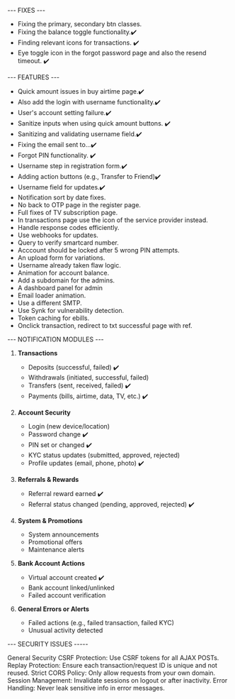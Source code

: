 --- FIXES ---

- Fixing the primary, secondary btn classes.
- Fixing the balance toggle functionality.✔️
- Finding relevant icons for transactions. ✔️
- Eye toggle icon in the forgot password page and also the resend timeout. ✔️

--- FEATURES ---

- Quick amount issues in buy airtime page.✔️
- Also add the login with username functionality.✔️
- User's account setting failure.✔️
- Sanitize inputs when using quick amount buttons. ✔️
- Sanitizing and validating username field.✔️
- Fixing the email sent to...✔️
- Forgot PIN functionality. ✔️
- Username step in registration form.✔️
- Adding action buttons (e.g., Transfer to Friend)✔️
- Username field for updates.✔️
- Notification sort by date fixes.
- No back to OTP page in the register page.
- Full fixes of TV subscription page.
- In transactions page use the icon of the service provider instead.
- Handle response codes efficiently.
- Use webhooks for updates.
- Query to verify smartcard number.
- Acccount should be locked after 5 wrong PIN attempts.
- An upload form for variations.
- Username already taken flaw logic.
- Animation for account balance.
- Add a subdomain for the admins.
- A dashboard panel for admin
- Email loader animation.
- Use a different SMTP.
- Use Synk for vulnerability detection.
- Token caching for ebills.
- Onclick transaction, redirect to txt successful page with ref.

--- NOTIFICATION MODULES ---

1. **Transactions**
   - Deposits (successful, failed) ✔️
   - Withdrawals (initiated, successful, failed)
   - Transfers (sent, received, failed) ✔️
   - Payments (bills, airtime, data, TV, etc.) ✔️

2. **Account Security**
   - Login (new device/location)
   - Password change ✔️
   - PIN set or changed ✔️
   - KYC status updates (submitted, approved, rejected)
   - Profile updates (email, phone, photo) ✔️

3. **Referrals & Rewards**
   - Referral reward earned ✔️
   - Referral status changed (pending, approved, rejected) ✔️

4. **System & Promotions**
   - System announcements 
   - Promotional offers
   - Maintenance alerts

5. **Bank Account Actions**
   - Virtual account created ✔️
   - Bank account linked/unlinked 
   - Failed account verification

7. **General Errors or Alerts**
   - Failed actions (e.g., failed transaction, failed KYC)
   - Unusual activity detected


--- SECURITY ISSUES -----

General Security
CSRF Protection: Use CSRF tokens for all AJAX POSTs.
Replay Protection: Ensure each transaction/request ID is unique and not reused.
Strict CORS Policy: Only allow requests from your own domain.
Session Management: Invalidate sessions on logout or after inactivity.
Error Handling: Never leak sensitive info in error messages.